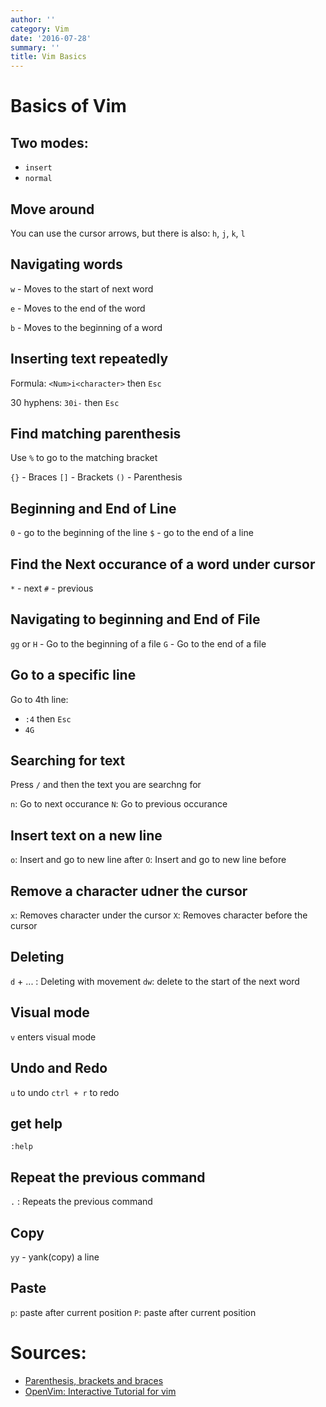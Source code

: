 ```yaml
---
author: ''
category: Vim
date: '2016-07-28'
summary: ''
title: Vim Basics
---
```

# Basics of Vim

## Two modes:

* `insert`
* `normal`

## Move around

You can use the cursor arrows, but there is also: `h`, `j`, `k`, `l`

## Navigating words

`w` - Moves to the start of next word

`e` - Moves to the end of the word

`b` - Moves to the beginning of a word

## Inserting text repeatedly

Formula: `<Num>i<character>` then `Esc`

30 hyphens: `30i-` then `Esc`

## Find matching parenthesis

Use `%` to go to the matching bracket

`{}` - Braces
`[]` - Brackets
`()` - Parenthesis

## Beginning and End of Line

`0` - go to the beginning of the line
`$` - go to the end of a line

## Find the Next occurance of a word under cursor

`*` - next
`#` - previous

## Navigating to beginning and End of File

`gg` or `H` - Go to the beginning of a file
`G` - Go to the end of a file

## Go to a specific line

Go to 4th line:

* `:4` then `Esc`
* `4G`

## Searching for text

Press `/` and then the text you are searchng for

`n`: Go to next occurance
`N`: Go to previous occurance

## Insert text on a new line

`o`: Insert and go to new line after
`O`: Insert and go to new line before

## Remove a character udner the cursor

`x`: Removes character under the cursor
`X`: Removes character before the cursor

## Deleting

`d` + ... : Deleting with movement
`dw`: delete to the start of the next word

## Visual mode

`v` enters visual mode

## Undo and Redo

`u` to undo
`ctrl + r` to redo

## get help

`:help`

## Repeat the previous command

`.` : Repeats the previous command

## Copy

`yy` - yank(copy) a line

## Paste

`p`: paste after current position
`P`: paste after current position

# Sources:

* [Parenthesis, brackets and braces](https://www.cis.upenn.edu/~matuszek/General/JavaSyntax/parentheses.html)
* [OpenVim: Interactive Tutorial for vim](http://www.openvim.com/)

